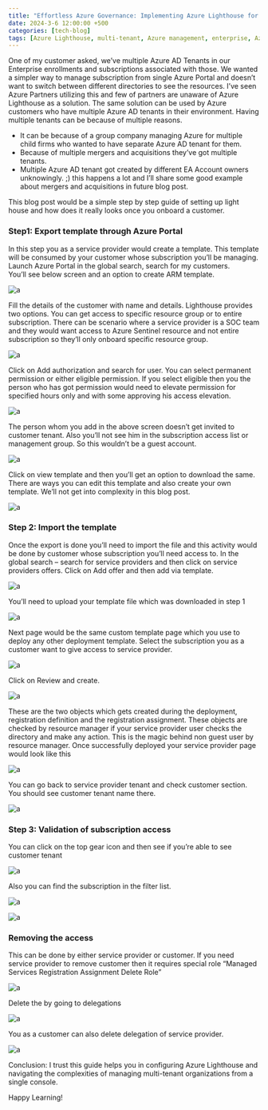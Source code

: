 ```yaml
---
title: "Effortless Azure Governance: Implementing Azure Lighthouse for Simplified Multi-Tenant Administration"
date: 2024-3-6 12:00:00 +500
categories: [tech-blog]
tags: [Azure Lighthouse, multi-tenant, Azure management, enterprise, Azure AD tenants, subscription management, Azure Portal, resource groups, ARM templates, service provider, customer, deployment, governance, collaboration, efficiency, seamless management, operations, administration, unified management, Azure governance, Azure operations, Azure administration, multi-tenant environments]
---
```


One of my customer asked, we’ve multiple Azure AD Tenants in our Enterprise enrollments and subscriptions associated with those. We wanted a simpler way to manage subscription from single Azure Portal and doesn’t want to switch between different directories to see the resources.
I’ve seen Azure Partners utilizing this and few of partners are unaware of Azure Lighthouse as a solution. The same solution can be used by Azure customers who have multiple Azure AD tenants in their environment. Having multiple tenants can be because of multiple reasons. 

* It can be because of a group company managing Azure for multiple child firms who wanted to have separate Azure AD tenant for them.
* Because of multiple mergers and acquisitions they’ve got multiple tenants.
* Multiple Azure AD tenant got created by different EA Account owners unknowingly. ;) this happens a lot and I’ll share some good example about mergers and acquisitions in future blog post.

This blog post would be a simple step by step guide of setting up light house and how does it really looks once you onboard a customer.
### Step1: Export template through Azure Portal

In this step you as a service provider would create a template. This template will be consumed by your customer whose subscription you’ll be managing.\
Launch Azure Portal in the global search, search for my customers.\
You’ll see below screen and an option to create ARM template.

![a](/assets/06032024/picture1.jpg)

Fill the details of the customer with name and details. Lighthouse provides two options. You can get access to specific resource group or to entire subscription. There can be scenario where a service provider is a SOC team and they would want access to Azure Sentinel resource and not entire subscription so they’ll only onboard specific resource group. 

![a](/assets/06032024/picture2.jpg)

Click on Add authorization and search for user.
You can select permanent permission or either eligible permission. If you select eligible then you the person who has got permission would need to elevate permission for specified hours only and with some approving his access elevation.

![a](/assets/06032024/picture3.jpg)

The person whom you add in the above screen doesn’t get invited to customer tenant. Also you’ll not see him in the subscription access list or management group. So this wouldn’t be a guest account.

![a](/assets/06032024/picture4.jpg)

Click on view template and then you’ll get an option to download the same. There are ways you can edit this template and also create your own template. We’ll not get into complexity in this blog post. 

![a](/assets/06032024/picture5.jpg)

### Step 2: Import the template

Once the export is done you’ll need to import the file and this activity would be done by customer whose subscription you’ll need access to.
In the global search – search for service providers and then click on service providers offers.
Click on Add offer and then add via template. 

![a](/assets/06032024/picture6.jpg)

You’ll need to upload your template file which was downloaded in step 1

![a](/assets/06032024/picture7.jpg)

Next page would be the same custom template page which you use to deploy any other deployment template. Select the subscription you as a customer want to give access to service provider.

![a](/assets/06032024/picture8.jpg)

Click on Review and create.

![a](/assets/06032024/picture9.jpg)

These are the two objects which gets created during the deployment, registration definition and the registration assignment. These objects are checked by resource manager if your service provider user checks the directory and make any action. This is the magic behind non guest user by resource manager.
Once successfully deployed your service provider page would look like this

![a](/assets/06032024/picture10.jpg)

You can go back to service provider tenant and check customer section. You should see customer tenant name there.

![a](/assets/06032024/picture11.jpg)

### Step 3: Validation of subscription access
You can click on the top gear icon and then see if you’re able to see customer tenant

![a](/assets/06032024/picture12.jpg)

Also you can find the subscription in the filter list.

![a](/assets/06032024/picture13.jpg)

![a](/assets/06032024/picture14.jpg)

### Removing the access
This can be done by either service provider or customer.
If you need service provider to remove customer then it requires special role “Managed Services Registration Assignment Delete Role”

![a](/assets/06032024/picture15.jpg)

Delete the by going to delegations

![a](/assets/06032024/picture16.jpg)

You as a customer can also delete delegation of service provider.

![a](/assets/06032024/picture17.jpg)

Conclusion: I trust this guide helps you in configuring Azure Lighthouse and navigating the complexities of managing multi-tenant organizations from a single console.

Happy Learning!